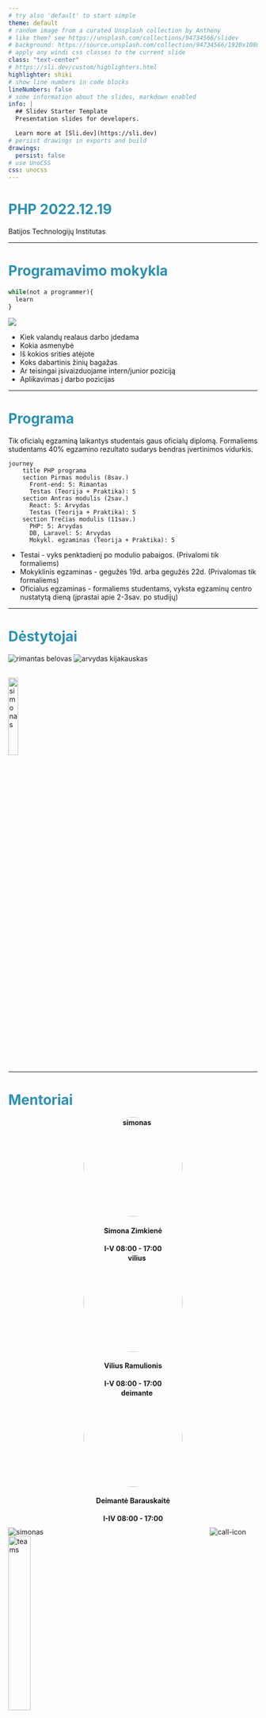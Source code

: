 ```yaml
---
# try also 'default' to start simple
theme: default
# random image from a curated Unsplash collection by Anthony
# like them? see https://unsplash.com/collections/94734566/slidev
# background: https://source.unsplash.com/collection/94734566/1920x1080
# apply any windi css classes to the current slide
class: "text-center"
# https://sli.dev/custom/highlighters.html
highlighter: shiki
# show line numbers in code blocks
lineNumbers: false
# some information about the slides, markdown enabled
info: |
  ## Slidev Starter Template
  Presentation slides for developers.

  Learn more at [Sli.dev](https://sli.dev)
# persist drawings in exports and build
drawings:
  persist: false
# use UnoCSS
css: unocss
---
```


# PHP 2022.12.19

Batijos Technologijų Institutas

<!-- <div class="pt-12">
  <span @click="$slidev.nav.next" class="px-2 py-1 rounded cursor-pointer" hover="bg-white bg-opacity-10">
    Press Space for next page <carbon:arrow-right class="inline"/>
  </span>
</div> -->

<style>
h1 {
  background-color: #2B90B6;
  background-size: 100%;
  -webkit-background-clip: text;
  -moz-background-clip: text;
  -webkit-text-fill-color: transparent;
  -moz-text-fill-color: transparent;
}
</style>

<!--
The last comment block of each slide will be treated as slide notes. It will be visible and editable in Presenter Mode along with the slide. [Read more in the docs](https://sli.dev/guide/syntax.html#notes)
-->

---

# Programavimo mokykla

```js
while(not a programmer){
  learn
}
```

<div class="w-260 relative mt-6">
  <div class="relative w-100 h-40">
    <img
      v-motion
      :initial="{ x: 800, y: -100, scale: 1.5, rotate: -50 }"
      :enter="final"
      class="absolute top-0 left-0 right-0 bottom-0"
      src="/assets/shovel.png"
    />
  </div>

 
</div>

<!-- vue script setup scripts can be directly used in markdown, and will only affects current page -->
<script setup lang="ts">
const final = {
  x: 0,
  y: 0,
  rotate: 0,
  scale: 1,
  transition: {
    type: 'spring',
    damping: 10,
    stiffness: 20,
    mass: 2
  }
}
</script>

<ul>
<li> Kiek valandų realaus darbo įdedama</li>
<li> Kokia asmenybė</li>
<li> Iš kokios srities atėjote</li>
<li> Koks dabartinis žinių bagažas</li>
<li> Ar teisingai įsivaizduojame intern/junior poziciją</li>
<li> Aplikavimas į darbo pozicijas</li>
</ul>

---

# Programa

Tik oficialų egzaminą laikantys studentais gaus oficialų diplomą. 
Formaliems studentams 40% egzamino rezultato sudarys bendras įvertinimos vidurkis.

<div class="grid grid-cols-3 gap-10 pt-4 -mb-6">

```mermaid {scale: 0.55}
journey
    title PHP programa
    section Pirmas modulis (8sav.)
      Front-end: 5: Rimantas
      Testas (Teorija + Praktika): 5
    section Antras modulis (2sav.)
      React: 5: Arvydas
      Testas (Teorija + Praktika): 5
    section Trečias modulis (11sav.)
      PHP: 5: Arvydas
      DB, Laravel: 5: Arvydas
      Mokykl. egzaminas (Teorija + Praktika): 5

```

</div>
<ul style="font-size: 14px">
<li> <mdi-brain /> Testai - vyks penktadienį po modulio pabaigos. (Privalomi tik formaliems)</li>
<li> <mdi-book-open-blank-variant />  Mokyklinis egzaminas - gegužės 19d. arba  gegužės 22d. (Privalomas tik formaliems)</li>
<li> <mdi-school />  Oficialus egzaminas - formaliems studentams, vyksta egzaminų centro nustatytą dieną (įprastai apie 2-3sav. po studijų)</li>
</ul>

---

# Dėstytojai

  <div  grid="~ cols-3 gap-2" border="~ gray-400 opacity-50 rounded-md" style="margin: auto">
<img src='/assets/rimas.png' alt='rimantas belovas'/>
<img src='/assets/arvydas.png' alt='arvydas kijakauskas'/>
 </div>

<img style="width: 20%; margin-top:30px" src='/assets/grupe.png' alt='simonas' />

---

# Mentoriai

  <div  grid="~ cols-3 gap-4" border="~ gray-400 opacity-50 rounded-md">
  <div style="text-align: center; font-weight:bold">
  <img src='/assets/simona.jpg' alt='simonas' style="border-radius:50%; height: 200px; margin: auto"/>
    <h4 > Simona Zimkienė</h4>
       <span>I-V 08:00 - 17:00</span>
  </div>
  <div style="text-align: center; font-weight:bold">
 <img src='/assets/vilius.jpg' alt='vilius' style="border-radius:50%; height: 200px; margin: auto"/>
    <h4 > Vilius Ramulionis</h4>
       <span>I-V 08:00 - 17:00</span>
  </div>
    <div style="text-align: center; font-weight:bold">
  <img src='/assets/deimante.jpg' alt='deimante' style="border-radius:50%; height: 200px; margin: auto"/>
    <h4 > Deimantė Barauskaitė</h4>
    <span>I-IV 08:00 - 17:00</span>
  </div>
 </div>
<div  grid="~ cols-1 gap-4" border="~ gray-400 opacity-50 rounded-md" style="margin-top: 10px; width: 80%; display: inline-block">
<img src='/assets/search.png' alt='simonas' />
</div>
<div  grid="~ cols-9 gap-4" style="margin-top: 5px; display: inline-block">
<img src='/assets/call.png' alt='call-icon' />

</div>
<img src='/assets/microsoft-teams-logo-2.png' alt='teams' style="width: 30%"/>

---

# Tvarkaraštis

|                                                                                                                   |                                                                                                   |
| ----------------------------------------------------------------------------------------------------------------- | ------------------------------------------------------------------------------------------------- |
| <kbd>Pirmadienis</kbd> - <kbd>Ketvirtadienis</kbd> <br/><code>12:30 - 14:55 (10min. pertrauka)</code>             | Teorija                                                                                           |
| <kbd>Pirmadienis</kbd> - <kbd>Ketvirtadienis</kbd> <br/><code>09:00 - 12:00</code><br/><code>15:05 - 16:00</code> | <b>Praktika</b>                                                                                   |
| <kbd>Penktadienis</kbd>                                                                                           | Praktikos diena (Namų darbų atlikimas / Penktadienio iššūkiai / Testai / Penktadienio pranešimai) |
| <kbd>Nedarbo dienos</kbd>                                                                                         | Paskaitos nevyksta                                                                                |

---

## Praktika

```mermaid {theme: 'neutral', scale: 0.8}
graph LR

B(Studentas išsiskaido uždavinį ir pradeda spręsti) -->C(Pastrigimas)
C -->|1| D[Ruby duck debugging]
 -->|2| E[Google]
 -->|3| F[Kolegos]
 -->|4| G[Mentorius]

```

<img style="width: 70%" src='/assets/work.png' alt='simonas' />

---

## Penktadienio pranešimai

<ul>
<li>Papildomos paskaitos (Kompiuterių architektūra, NoSQL, testavimas ir t.t.)</li>
<li>IT įmonės/ekspertai</li>
<li>HR</li>
</ul>

<img style="width: 70%" src='/assets/pp.png' alt='simonas' />

---

## Friday Challenge

Veikla penktadieniais su tikslu išmokti papildomą įrankį Figma ir nepamiršti front-end žinių.

<img style="width: 70%" src='/assets/figmaa.png' alt='simonas' />

---

## Lankomumas

Su UŽT finansavimu studijuojantiems studentams:


<ul>
<li>
Už dienas kai nedalyvaujate paskaitoje, stipendija, transporto išlaidos ir t.t. nebus mokama.
</li>
<li>
Praktikos metu svarbu būti pasiekiamam per Teams (online studentams). Praktikos metu svarbu būti BIT patalpose (gyvai lankantiems studentams). 
</li>
</ul>

<img style="width: 70%"  src='/assets/lankom.png' alt='simonas' />

---

## Google

Įpatingai dažnai naudojamas įrankis. Patarimai efektyvesniam googlinimui:

- 🧑‍💻 **[Programavimo kalba] [raktiniai žodžiai]** - užklausos pvz. JS event bubbling, CSS variables not working, JS random number, HTML input,...
- 🧑‍💻 **Errorus dėti į kabutes** - tuomet gausime tik pagal šią frazę atsakymus
- 🧑‍💻 **site:[puslapis]** - nurodome specifinį puslapį kuriame norime rasti atsakymą. Užklausos pvz. css variables not working site:stackoverflow.com
- 🧑‍💻 **-[frazė, kuri neturėtų būti užklausoje]** - užklausos pvz. how to write components in React -class
- 🧑‍💻 **before:[metai], after:[metai]** - užklausos pvz. React before:2019

<a href="https://www.freecodecamp.org/news/how-to-google-like-a-pro-10-tips-for-effective-googling/">Daugiau</a>

<img style="width: 70%" src="/assets/google.png" alt="google"/>

<br>

---

## Shortcuts

Laiko taupymui, greitesniam kodo rašymui:

- 🧑‍💻 **CTRL + S** - saugoti (save)
- 🧑‍💻 **CTRL + C** - kopijuoti (copy)
- 🧑‍💻 **CTRL + V** - įklijuoti (paste)
- 🧑‍💻 **CTRL + A** - pasirinkti viską (select all)
- 🧑‍💻 **CTRL + X** - iškirpti (cut)
- 🧑‍💻 **ALT + [pažymim su pelyte ką keisime]** - keisti reikšmes vienu metu keliose vietose
- 🧑‍💻 **ALT + [rodyklė į viršų] / ALT + [rodyklė žemyn]** - perkelia eilutę kodo į viršų arba į apačia
- 🧑‍💻 **CTRL + Z** - grįžti į ankstesnį pokytį (undo)\
- 🧑‍💻 **CTRL + F** - paieška faile
- 🧑‍💻 **CTRL + /** - užkomentuoja
- 🧑‍💻 **CTRL + L** - Pažymėti dabartinę eilutę
- 🧑‍💻 **CTRL + SHIFT + Z** - grįžti į vėlesnį pokytį (redo)

VScode shortcuts pdf'ai. <a href="https://vscodethemes.com/?type=dark">VS code temos</a>

---

## Kiti patarimai

- 📝 **Kalbame/skaitome/klausome kuo dažniau apie kodą**
- 📝 **Aktyviai bendrauti grupiokais**
- 📝 **Jei turime laisvo laiko, mokomės papildomai arba prašome papildomų užduočių**
- 📝 **Galite susigalvoti papildomą projektą, kuriam skirtume bent po truputi laiko kasdien**
- 📝 **Kursų eigoje tvarkomės CV, linkedin, github**
- 📝 **Dalyvaujame programavimo renginiuose**
- 📝 **Neperdegame ir stengiamės nepamesti savo tikslo**

---

# SUSIPAŽINKIME 😊

<ol>
<li>Vardas?</li>
<li>Miestas?</li>
<li>Kodėl programavimas? Kodėl BIT?</li>
<li>Iš kokios srities atėjote?</li>
<li>Įdomus faktas apie tave?</li>
</ol>
